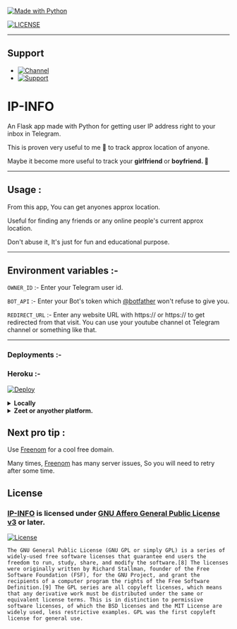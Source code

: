 
[![Made with Python](https://img.shields.io/badge/python-3.9.1-green?style=for-the-badge&logo=python&logoColor=yellow&color=green)](https://www.python.org)

[![LICENSE](https://img.shields.io/github/license/hackelite01/IP-INFO?color=green&style=for-the-badge)](https://github.com/hackelite01/IP-INFO)

---
## Support 
- [![Channel](https://img.shields.io/badge/Telegram-Channel-green?style=for-the-badge&logo=telegram)](https://t.me/hackelite01)
- [![Support](https://img.shields.io/badge/Telegram-Group-green?style=for-the-badge&logo=telegram)](https://t.me/hackelite02)




# IP-INFO

An Flask app made with Python for getting user IP address right to your inbox in Telegram.

This is proven very useful to me 🙂 to track approx location of anyone.

Maybe it become more useful to track your <b>girlfriend </b> or <b>boyfriend.  🤷  </b>  

---
## Usage :
From this app, You can get anyones approx location.

Useful for finding any friends or any online people's current approx location.

Don't abuse it, It's just for fun and educational purpose.



---
## Environment variables :- 

`OWNER_ID` :- Enter your Telegram user id.

`BOT_API` :- Enter your Bot's token which [@botfather](https://t.me/botfather) won't refuse to give you.

`REDIRECT_URL` :- Enter any website URL with https:// or https:// to get redirected from that visit. You can use your youtube channel ot Telegram channel or something like that.

---
	
### Deployments :-	

### Heroku :-
[![Deploy](https://www.herokucdn.com/deploy/button.svg)](https://dashboard.heroku.com/new?template=https://github.com/hackelite01/IP-INFO)

<details>
<summary><b>Locally</b></summary>
 <br>1. Clone it to your Local server.</br>
 <br>2. Add environment variables or remove them and use as normal varibales.</br>
 <br>3. Run the file <code>main.py</code></br>
 <br>4. You will get your access port.</br>
 <br><b>But this will only be usable if you are testing or editing for a good feature..</b></br>
</details>



<details>
<summary><b>Zeet or anyother platform.</b></summary>
<br>1. Clone this repo or fork it.</br>
<br>2. Set the variables as envirenment variables.</br>
<br>3. Publish it.</br>
</details>


## Next pro tip :
 Use [Freenom](https://www.freenom.com) for a cool free domain.
 
 Many times, [Freenom](https://www.freenom.com) has many server issues, So you will need to retry after some time.
 

## License 
### [IP-INFO](https://github.com/hackelite01/IP-INFO) is licensed under [GNU Affero General Public License v3](https://www.gnu.org/) or later.

[![License](https://www.gnu.org/graphics/gplv3-or-later.png)](LICENSE)

`The GNU General Public License (GNU GPL or simply GPL) is a series of widely-used free software licenses that guarantee end users the freedom to run, study, share, and modify the software.[8] The licenses were originally written by Richard Stallman, founder of the Free Software Foundation (FSF), for the GNU Project, and grant the recipients of a computer program the rights of the Free Software Definition.[9] The GPL series are all copyleft licenses, which means that any derivative work must be distributed under the same or equivalent license terms. This is in distinction to permissive software licenses, of which the BSD licenses and the MIT License are widely used, less restrictive examples. GPL was the first copyleft license for general use.`
